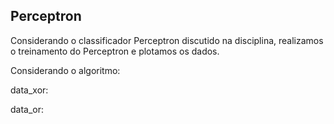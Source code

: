 ## Perceptron

Considerando o classificador Perceptron discutido na disciplina, realizamos o treinamento do Perceptron e plotamos os dados.

Considerando o algoritmo:


data_xor:


data_or:
